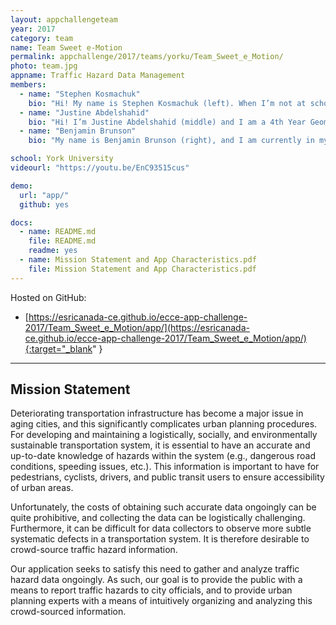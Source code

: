 ```yaml
---
layout: appchallengeteam
year: 2017
category: team
name: Team Sweet e-Motion
permalink: appchallenge/2017/teams/yorku/Team_Sweet_e_Motion/
photo: team.jpg
appname: Traffic Hazard Data Management
members:
  - name: "Stephen Kosmachuk"
    bio: "Hi! My name is Stephen Kosmachuk (left). When I’m not at school studying 4th year Geomatics Engineering I’m at home with my three dogs, still studying 4th year Geomatics Engineering!"
  - name: "Justine Abdelshahid"
    bio: "Hi! I’m Justine Abdelshahid (middle) and I am a 4th Year Geomatics Engineering Student at York University. I love music, movies, and surveying! I’m really excited to be a part of this challenge and I hope that I can learn more about GIS and application design through this week!"
  - name: "Benjamin Brunson"
    bio: "My name is Benjamin Brunson (right), and I am currently in my fourth year of Geomatics Engineering at York University. I am fascinated by spatial analysis techniques, and am always looking for learning opportunities."

school: York University
videourl: "https://youtu.be/EnC93515cus"

demo:
  url: "app/"
  github: yes

docs:
  - name: README.md
    file: README.md
    readme: yes
  - name: Mission Statement and App Characteristics.pdf
    file: Mission Statement and App Characteristics.pdf
---
```


Hosted on GitHub:
- [https://esricanada-ce.github.io/ecce-app-challenge-2017/Team_Sweet_e_Motion/app/](https://esricanada-ce.github.io/ecce-app-challenge-2017/Team_Sweet_e_Motion/app/){:target="_blank" }

---

## Mission Statement

Deteriorating transportation infrastructure has become a major issue in aging cities, and this significantly complicates urban planning procedures.  For developing and maintaining a logistically, socially, and environmentally sustainable transportation system, it is essential to have an accurate and up-to-date knowledge of hazards within the system (e.g., dangerous road conditions, speeding issues, etc.).  This information is important to have for pedestrians, cyclists, drivers, and public transit users to ensure accessibility of urban areas.

Unfortunately, the costs of obtaining such accurate data ongoingly can be quite prohibitive, and collecting the data can be logistically challenging.  Furthermore, it can be difficult for data collectors to observe more subtle systematic defects in a transportation system.  It is therefore desirable to crowd-source traffic hazard information.  

Our application seeks to satisfy this need to gather and analyze traffic hazard data ongoingly.  As such, our goal is to provide the public with a means to report traffic hazards to city officials, and to provide urban planning experts with a means of intuitively organizing and analyzing this crowd-sourced information.
